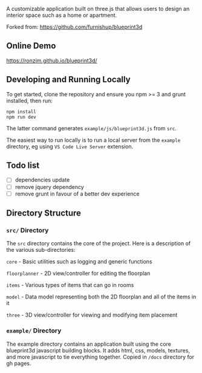 A customizable application built on three.js that allows users to design an interior space such as a home or apartment.

Forked from: https://github.com/furnishup/blueprint3d

## Online Demo

https://ronzim.github.io/blueprint3d/

## Developing and Running Locally

To get started, clone the repository and ensure you npm >= 3 and grunt installed, then run:

    npm install
    npm run dev

The latter command generates `example/js/blueprint3d.js` from `src`.

The easiest way to run locally is to run a local server from the `example` directory, eg using `VS Code Live Server` extension.

## Todo list

- [ ] dependencies update
- [ ] remove jquery dependency
- [ ] remove grunt in favour of a better dev experience

## Directory Structure

### `src/` Directory

The `src` directory contains the core of the project. Here is a description of the various sub-directories:

`core` - Basic utilities such as logging and generic functions

`floorplanner` - 2D view/controller for editing the floorplan

`items` - Various types of items that can go in rooms

`model` - Data model representing both the 2D floorplan and all of the items in it

`three` - 3D view/controller for viewing and modifying item placement

### `example/` Directory

The example directory contains an application built using the core blueprint3d javascript building blocks. It adds html, css, models, textures, and more javascript to tie everything together. Copied in `/docs` directory for gh pages.
